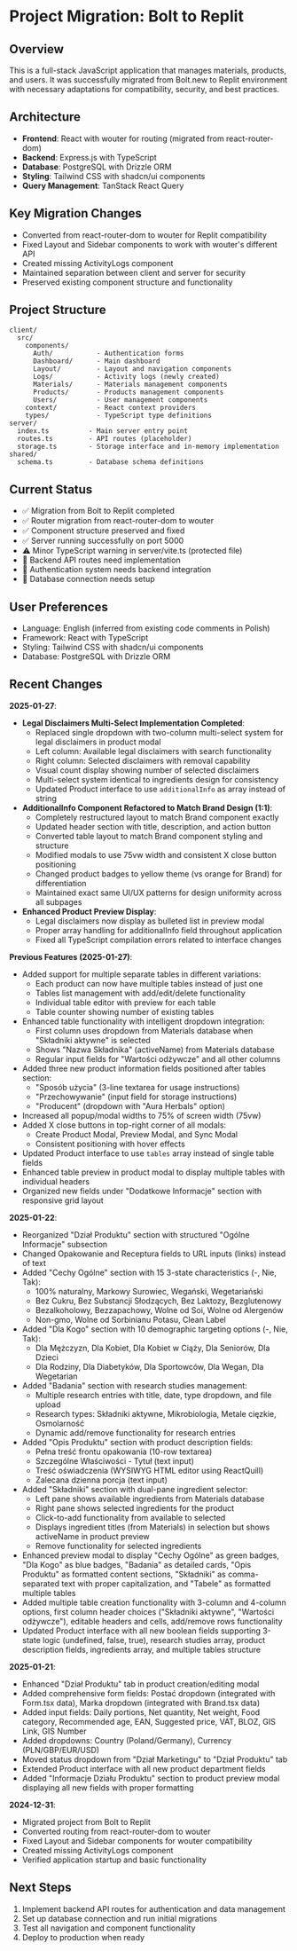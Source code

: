 # Project Migration: Bolt to Replit

## Overview
This is a full-stack JavaScript application that manages materials, products, and users. It was successfully migrated from Bolt.new to Replit environment with necessary adaptations for compatibility, security, and best practices.

## Architecture
- **Frontend**: React with wouter for routing (migrated from react-router-dom)
- **Backend**: Express.js with TypeScript
- **Database**: PostgreSQL with Drizzle ORM
- **Styling**: Tailwind CSS with shadcn/ui components
- **Query Management**: TanStack React Query

## Key Migration Changes
- Converted from react-router-dom to wouter for Replit compatibility
- Fixed Layout and Sidebar components to work with wouter's different API
- Created missing ActivityLogs component
- Maintained separation between client and server for security
- Preserved existing component structure and functionality

## Project Structure
```
client/
  src/
    components/
      Auth/           - Authentication forms
      Dashboard/      - Main dashboard
      Layout/         - Layout and navigation components
      Logs/           - Activity logs (newly created)
      Materials/      - Materials management components
      Products/       - Products management components
      Users/          - User management components
    context/          - React context providers
    types/            - TypeScript type definitions
server/
  index.ts          - Main server entry point
  routes.ts         - API routes (placeholder)
  storage.ts        - Storage interface and in-memory implementation
shared/
  schema.ts         - Database schema definitions
```

## Current Status
- ✅ Migration from Bolt to Replit completed
- ✅ Router migration from react-router-dom to wouter
- ✅ Component structure preserved and fixed
- ✅ Server running successfully on port 5000
- ⚠️ Minor TypeScript warning in server/vite.ts (protected file)
- 🔲 Backend API routes need implementation
- 🔲 Authentication system needs backend integration
- 🔲 Database connection needs setup

## User Preferences
- Language: English (inferred from existing code comments in Polish)
- Framework: React with TypeScript
- Styling: Tailwind CSS with shadcn/ui components
- Database: PostgreSQL with Drizzle ORM

## Recent Changes
**2025-01-27**: 
- **Legal Disclaimers Multi-Select Implementation Completed**:
  - Replaced single dropdown with two-column multi-select system for legal disclaimers in product modal
  - Left column: Available legal disclaimers with search functionality
  - Right column: Selected disclaimers with removal capability
  - Visual count display showing number of selected disclaimers
  - Multi-select system identical to ingredients design for consistency
  - Updated Product interface to use `additionalInfo` as array instead of string
- **AdditionalInfo Component Refactored to Match Brand Design (1:1)**:
  - Completely restructured layout to match Brand component exactly
  - Updated header section with title, description, and action button
  - Converted table layout to match Brand component styling and structure
  - Modified modals to use 75vw width and consistent X close button positioning
  - Changed product badges to yellow theme (vs orange for Brand) for differentiation
  - Maintained exact same UI/UX patterns for design uniformity across all subpages
- **Enhanced Product Preview Display**:
  - Legal disclaimers now display as bulleted list in preview modal
  - Proper array handling for additionalInfo field throughout application
  - Fixed all TypeScript compilation errors related to interface changes

**Previous Features (2025-01-27)**:
- Added support for multiple separate tables in different variations:
  - Each product can now have multiple tables instead of just one
  - Tables list management with add/edit/delete functionality  
  - Individual table editor with preview for each table
  - Table counter showing number of existing tables
- Enhanced table functionality with intelligent dropdown integration:
  - First column uses dropdown from Materials database when "Składniki aktywne" is selected
  - Shows "Nazwa Składnika" (activeName) from Materials database
  - Regular input fields for "Wartości odżywcze" and all other columns
- Added three new product information fields positioned after tables section:
  - "Sposób użycia" (3-line textarea for usage instructions)
  - "Przechowywanie" (input field for storage instructions)
  - "Producent" (dropdown with "Aura Herbals" option)
- Increased all popup/modal widths to 75% of screen width (75vw)
- Added X close buttons in top-right corner of all modals:
  - Create Product Modal, Preview Modal, and Sync Modal
  - Consistent positioning with hover effects
- Updated Product interface to use `tables` array instead of single table fields
- Enhanced table preview in product modal to display multiple tables with individual headers
- Organized new fields under "Dodatkowe Informacje" section with responsive grid layout

**2025-01-22**: 
- Reorganized "Dział Produktu" section with structured "Ogólne Informacje" subsection
- Changed Opakowanie and Receptura fields to URL inputs (links) instead of text
- Added "Cechy Ogólne" section with 15 3-state characteristics (-, Nie, Tak):
  - 100% naturalny, Markowy Surowiec, Wegański, Wegetariański
  - Bez Cukru, Bez Substancji Słodzących, Bez Laktozy, Bezglutenowy
  - Bezalkoholowy, Bezzapachowy, Wolne od Soi, Wolne od Alergenów
  - Non-gmo, Wolne od Sorbinianu Potasu, Clean Label
- Added "Dla Kogo" section with 10 demographic targeting options (-, Nie, Tak):
  - Dla Mężczyzn, Dla Kobiet, Dla Kobiet w Ciąży, Dla Seniorów, Dla Dzieci
  - Dla Rodziny, Dla Diabetyków, Dla Sportowców, Dla Wegan, Dla Wegetarian
- Added "Badania" section with research studies management:
  - Multiple research entries with title, date, type dropdown, and file upload
  - Research types: Składniki aktywne, Mikrobiologia, Metale cięzkie, Osmolarność
  - Dynamic add/remove functionality for research entries
- Added "Opis Produktu" section with product description fields:
  - Pełna treść frontu opakowania (10-row textarea)
  - Szczególne Właściwości - Tytuł (text input)
  - Treść oświadczenia (WYSIWYG HTML editor using ReactQuill)
  - Zalecana dzienna porcja (text input)
- Added "Składniki" section with dual-pane ingredient selector:
  - Left pane shows available ingredients from Materials database
  - Right pane shows selected ingredients for the product
  - Click-to-add functionality from available to selected
  - Displays ingredient titles (from Materials) in selection but shows activeName in product preview
  - Remove functionality for selected ingredients
- Enhanced preview modal to display "Cechy Ogólne" as green badges, "Dla Kogo" as blue badges, "Badania" as detailed cards, "Opis Produktu" as formatted content sections, "Składniki" as comma-separated text with proper capitalization, and "Tabele" as formatted multiple tables
- Added multiple table creation functionality with 3-column and 4-column options, first column header choices ("Składniki aktywne", "Wartości odżywcze"), editable headers and cells, add/remove rows functionality
- Updated Product interface with all new boolean fields supporting 3-state logic (undefined, false, true), research studies array, product description fields, ingredients array, and multiple tables structure

**2025-01-21**: 
- Enhanced "Dział Produktu" tab in product creation/editing modal
- Added comprehensive form fields: Postać dropdown (integrated with Form.tsx data), Marka dropdown (integrated with Brand.tsx data)
- Added input fields: Daily portions, Net quantity, Net weight, Food category, Recommended age, EAN, Suggested price, VAT, BLOZ, GIS Link, GIS Number
- Added dropdowns: Country (Poland/Germany), Currency (PLN/GBP/EUR/USD)
- Moved status dropdown from "Dział Marketingu" to "Dział Produktu" tab
- Extended Product interface with all new product department fields
- Added "Informacje Działu Produktu" section to product preview modal displaying all new fields with proper formatting

**2024-12-31**: 
- Migrated project from Bolt to Replit
- Converted routing from react-router-dom to wouter
- Fixed Layout and Sidebar components for wouter compatibility
- Created missing ActivityLogs component
- Verified application startup and basic functionality

## Next Steps
1. Implement backend API routes for authentication and data management
2. Set up database connection and run initial migrations
3. Test all navigation and component functionality
4. Deploy to production when ready